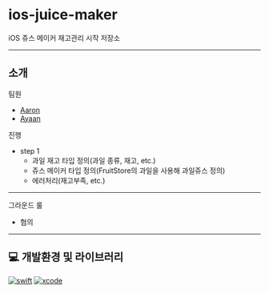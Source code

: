 # ios-juice-maker
iOS 쥬스 메이커 재고관리 시작 저장소
***

## 소개
팀원
 - [Aaron](https://github.com/Hashswim)
 - [Ayaan](https://github.com/oneStar92)
 
진행
 - step 1
   - 과일 재고 타입 정의(과일 종류, 재고, etc.)
   - 쥬스 메이커 타입 정의(FruitStore의 과일을 사용해 과일쥬스 정의)
   - 에러처리(재고부족, etc.)
 ***

그라운드 룰
 - 협의 
 
 
 
 
 
 
 
 
 ***
 
## 💻 개발환경 및 라이브러리
[![swift](https://img.shields.io/badge/swift-5.6-orange)]()
[![xcode](https://img.shields.io/badge/Xcode-13.4.1-blue)]()
  
